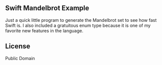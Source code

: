 Swift Mandelbrot Example
------------------------

Just a quick little program to generate the Mandelbrot set to see how fast Swift is. I also included a gratuitous enum type because it is one of my favorite new features in the language.

License
-------
Public Domain
